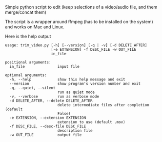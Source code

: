 Simple python script to edit (keep selections of a video/audio file, and them merge/concat them)

The script is a wrapper around ffmpeg (has to be installed on the system) and works on Mac and Linux.

Here is the help output
```
usage: trim_video.py [-h] [--version] [-q | -v] [-d DELETE_AFTER]
                     [-e EXTENSION] -f DESC_FILE -w OUT_FILE
                     in_file

positional arguments:
  in_file               input file

optional arguments:
  -h, --help            show this help message and exit
  --version             show program's version number and exit
  -q, --quiet, --silent
                        run as quiet mode
  -v, --verbose         run as verbose mode
  -d DELETE_AFTER, --delete DELETE_AFTER
                        delete intermediate files after completion (default
                        False)
  -e EXTENSION, --extension EXTENSION
                        extension to use (default .mov)
  -f DESC_FILE, --desc-file DESC_FILE
                        description file
  -w OUT_FILE           output file
```
